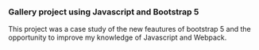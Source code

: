 ### Gallery project using Javascript and Bootstrap 5
This project was a case study of the new feautures of bootstrap 5 and the opportunity to improve my knowledge of Javascript and Webpack.

